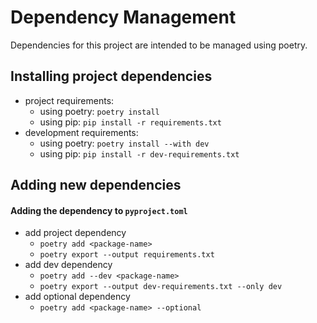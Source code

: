 # Dependency Management

Dependencies for this project are intended to be managed using poetry.

## Installing project dependencies
* project requirements: 
  * using poetry: `poetry install`
  * using pip: `pip install -r requirements.txt`
* development requirements: 
  * using poetry: `poetry install --with dev`
  * using pip: `pip install -r dev-requirements.txt`

## Adding new dependencies
#### Adding the dependency to `pyproject.toml`
* add project dependency
  * `poetry add <package-name>`
  * `poetry export --output requirements.txt`
* add dev dependency
  * `poetry add --dev <package-name>`
  * `poetry export --output dev-requirements.txt --only dev`
* add optional dependency
  * `poetry add <package-name> --optional`
